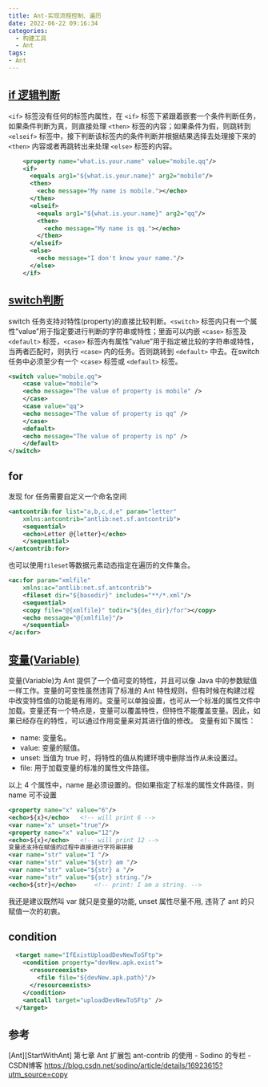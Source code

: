 ```yaml
---
title: Ant-实现流程控制、遍历
date: 2022-06-22 09:16:34
categories:
  - 构建工具
  - Ant
tags:
- Ant
---
```


## [if 逻辑判断](http://ant-contrib.sourceforge.net/tasks/tasks/if.html)

`<if>` 标签没有任何的标签内属性，在 `<if>` 标签下紧跟着嵌套一个条件判断任务，如果条件判断为真，则直接处理 `<then>` 标签的内容；如果条件为假，则跳转到 `<elseif>` 标签中，接下判断该标签内的条件判断并根据结果选择去处理接下来的 `<then>` 内容或者再跳转出来处理 `<else>` 标签的内容。

```xml
    <property name="what.is.your.name" value="mobile.qq"/>
    <if>
      <equals arg1="${what.is.your.name}" arg2="mobile"/>
      <then>
        <echo message="My name is mobile."></echo>
      </then>
      <elseif>
        <equals arg1="${what.is.your.name}" arg2="qq"/>
        <then>
          <echo message="My name is qq."></echo>
        </then>
      </elseif>
      <else>
        <echo message="I don't know your name."/>
      </else>
    </if>
```

## [switch判断](http://ant-contrib.sourceforge.net/tasks/tasks/switch.html)

switch 任务支持对特性(property)的直接比较判断。`<switch>` 标签内只有一个属性”value”用于指定要进行判断的字符串或特性；里面可以内嵌 `<case>` 标签及 `<default>` 标签，`<case>` 标签内有属性”value”用于指定被比较的字符串或特性，当两者匹配时，则执行 `<case>` 内的任务。否则跳转到 `<default>` 中去。在switch任务中必须至少有一个 `<case>` 标签或 `<default>` 标签。

```xml
<switch value="mobile.qq">
    <case value="mobile">
    <echo message="The value of property is mobile" />
    </case>
    <case value="qq">
    <echo message="The value of property is qq" />
    </case>
    <default>
    <echo message="The value of property is np" />
    </default>
</switch>
```

## for

发现 for 任务需要自定义一个命名空间

```xml
<antcontrib:for list="a,b,c,d,e" param="letter"
    xmlns:antcontrib="antlib:net.sf.antcontrib">
    <sequential>
    <echo>Letter @{letter}</echo>
    </sequential>
</antcontrib:for>
```

也可以使用`fileset`等数据元素动态指定在遍历的文件集合。

```xml
<ac:for param="xmlfile"
    xmlns:ac="antlib:net.sf.antcontrib">
    <fileset dir="${basedir}" includes="**/*.xml"/>
    <sequential>
    <copy file="@{xmlfile}" todir="${des_dir}/for"></copy>
    <echo message="@{xmlfile}"/>
    </sequential>
</ac:for>
```

## [变量(Variable)](http://ant-contrib.sourceforge.net/tasks/tasks/variable_task.html)

变量(Variable)为 Ant 提供了一个值可变的特性，并且可以像 Java 中的参数赋值一样工作。变量的可变性虽然违背了标准的 Ant 特性规则，但有时候在构建过程中改变特性值的功能是有用的。变量可以单独设置，也可从一个标准的属性文件中加载。变量还有一个特点是，变量可以覆盖特性，但特性不能覆盖变量。因此，如果已经存在的特性，可以通过作用变量来对其进行值的修改。
变量有如下属性：

* name: 变量名。
* value: 变量的赋值。
* unset: 当值为 true 时，将特性的值从构建环境中删除当作从未设置过。
* file: 用于加载变量的标准的属性文件路径。

以上 4 个属性中，name 是必须设置的。但如果指定了标准的属性文件路径，则 name 可不设置

```xml
<property name="x" value="6"/>
<echo>${x}</echo>   <!-- will print 6 -->
<var name="x" unset="true"/>
<property name="x" value="12"/>
<echo>${x}</echo>   <!-- will print 12 -->
变量还支持在赋值的过程中直接进行字符串拼接
<var name="str" value="I "/>
<var name="str" value="${str} am "/>
<var name="str" value="${str} a "/>
<var name="str" value="${str} string."/>
<echo>${str}</echo>     <!-- print: I am a string. -->
```

我还是建议既然叫 var 就只是变量的功能, unset 属性尽量不用, 违背了 ant 的只赋值一次的初衷。

## condition

```xml
  <target name="IfExistUploadDevNewToSFtp">
    <condition property="devNew.apk.exist">
      <resourceexists>
        <file file="${devNew.apk.path}"/>
      </resourceexists>
    </condition>
    <antcall target="uploadDevNewToSFtp" />
  </target>
```

## 参考

[Ant][StartWithAnt] 第七章 Ant 扩展包 ant-contrib 的使用 - Sodino 的专栏 - CSDN博客 <https://blog.csdn.net/sodino/article/details/16923615?utm_source=copy>
